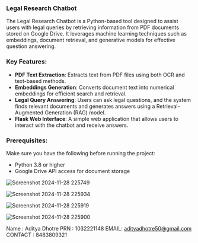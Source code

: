 ### Legal Research Chatbot


The Legal Research Chatbot is a Python-based tool designed to assist users with legal queries by retrieving information from PDF documents stored on Google Drive. It leverages machine learning techniques such as embeddings, document retrieval, and generative models for effective question answering.

### Key Features:
- **PDF Text Extraction**: Extracts text from PDF files using both OCR and text-based methods.
- **Embeddings Generation**: Converts document text into numerical embeddings for efficient search and retrieval.
- **Legal Query Answering**: Users can ask legal questions, and the system finds relevant documents and generates answers using a Retrieval-Augmented Generation (RAG) model.
- **Flask Web Interface**: A simple web application that allows users to interact with the chatbot and receive answers.

### Prerequisites:
Make sure you have the following before running the project:
- Python 3.8 or higher
- Google Drive API access for document storage

![Screenshot 2024-11-28 225749](https://github.com/user-attachments/assets/baa4ae44-1c9d-4bdf-ba07-8373717bd85b)

![Screenshot 2024-11-28 225934](https://github.com/user-attachments/assets/c3113ee2-a2b7-47d3-a8f2-c54251bac6d3)

![Screenshot 2024-11-28 225919](https://github.com/user-attachments/assets/98b5b7e5-8338-48f0-ab67-d5d560f4419e)

![Screenshot 2024-11-28 225900](https://github.com/user-attachments/assets/ebf08878-1d91-4d9e-890b-a77ae6e17ff9)

Name : Aditya Dhotre PRN : 1032221148 EMAIL: adityadhotre50@gmail.com CONTACT : 8483809321



